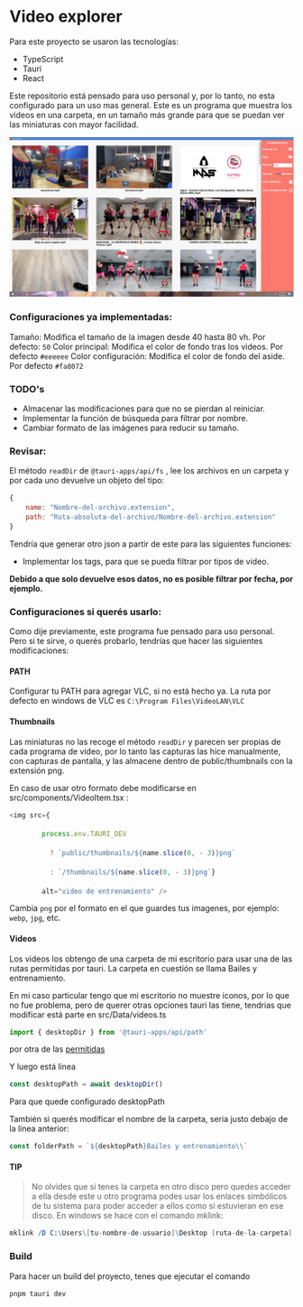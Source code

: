 # Video explorer
Para este proyecto se usaron las tecnologías:
* TypeScript
* Tauri
* React

Este repositorio está pensado para uso personal y, por lo tanto, no esta configurado para un uso mas general.
Este es un programa que muestra los videos en una carpeta, en un tamaño más grande para que se puedan ver las miniaturas con mayor facilidad.

![Screenshot](/readme-image/Screenshot-_880_.webp)

### Configuraciones ya implementadas:
Tamaño: Modifica el tamaño de la imagen desde 40 hasta 80 vh. Por defecto: `50`
Color principal: Modifica el color de fondo tras los videos. Por defecto `#eeeeee`
Color configuración: Modifica el color de fondo del aside. Por defecto `#fa8072`

### TODO's
* Almacenar las modificaciones para que no se pierdan al reiniciar.
* Implementar la función de búsqueda para filtrar por nombre.
* Cambiar formato de las imágenes para reducir su tamaño.

### Revisar:
El método `readDir` de `@tauri-apps/api/fs` , lee los archivos en un carpeta y por cada uno devuelve un objeto del tipo:
```javascript
{
	name: "Nombre-del-archivo.extension",
	path: "Ruta-absoluta-del-archivo/Nombre-del-archivo.extension"
}
```
Tendría que generar otro json a partir de este para las siguientes funciones:
* Implementar los tags, para que se pueda filtrar por tipos de video.

**Debido a que solo devuelve esos datos, no es posible filtrar por fecha, por ejemplo.**


### Configuraciones si querés usarlo:
Como dije previamente, este programa fue pensado para uso personal. Pero si te sirve, o querés probarlo, tendrías que hacer las siguientes modificaciones:

#### PATH
Configurar tu PATH para agregar VLC, si no está hecho ya. La ruta por defecto en windows de VLC es `C:\Program Files\VideoLAN\VLC`

#### Thumbnails
Las miniaturas no las recoge el método `readDir` y parecen ser propias de cada programa de video, por lo tanto las capturas las hice manualmente, con capturas de pantalla, y las almacene dentro de public/thumbnails con la extensión png.

En caso de usar otro formato debe modificarse en src/components/VideoItem.tsx :
```javascript
<img src={

        process.env.TAURI_DEV

          ? `public/thumbnails/${name.slice(0, - 3)}png`

          : `/thumbnails/${name.slice(0, - 3)}png`}

        alt="video de entrenamiento" />
```
Cambia `png` por el formato en el que guardes tus imagenes, por ejemplo: `webp`, `jpg`, etc.

#### Videos
Los videos los obtengo de una carpeta de mi escritorio para usar una de las rutas permitidas por tauri. La carpeta en cuestión se llama Bailes y entrenamiento.

En mi caso particular tengo que mi escritorio no muestre iconos, por lo que no fue problema, pero de querer otras opciones tauri las tiene, tendrias que modificar está parte en src/Data/videos.ts
```javascript
import { desktopDir } from '@tauri-apps/api/path'
```
por otra de las [permitidas](https://tauri.app/v1/api/js/fs#security)

Y luego está línea
```javascript
const desktopPath = await desktopDir()
```
Para que quede configurado desktopPath

También si querés modificar el nombre de la carpeta, seria justo debajo de la línea anterior:
```javascript
const folderPath = `${desktopPath}Bailes y entrenamiento\\`
```

#### TIP
>No olvides que si tenes la carpeta en otro disco pero quedes acceder a ella desde este u otro programa podes usar los enlaces simbólicos de tu sistema para poder acceder a ellos como si estuvieran en ese disco.
   En windows se hace con el comando mklink:
   
```mathematica
mklink /D C:\Users\[tu-nombre-de-usuario]\Desktop [ruta-de-la-carpeta]
```

### Build
Para hacer un build del proyecto, tenes que ejecutar el comando
```node
pnpm tauri dev
```